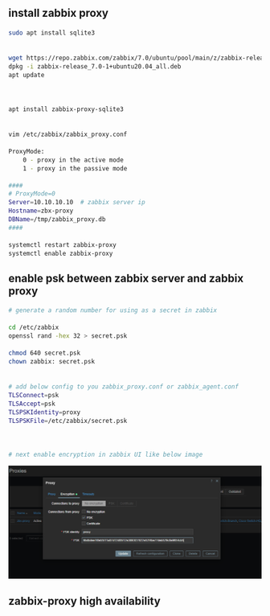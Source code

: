 ## install zabbix proxy

```sh
sudo apt install sqlite3


wget https://repo.zabbix.com/zabbix/7.0/ubuntu/pool/main/z/zabbix-release/zabbix-release_7.0-1+ubuntu20.04_all.deb
dpkg -i zabbix-release_7.0-1+ubuntu20.04_all.deb
apt update



apt install zabbix-proxy-sqlite3


vim /etc/zabbix/zabbix_proxy.conf

ProxyMode: 
    0 - proxy in the active mode
    1 - proxy in the passive mode

#### 
# ProxyMode=0
Server=10.10.10.10  # zabbix server ip
Hostname=zbx-proxy
DBName=/tmp/zabbix_proxy.db
####

systemctl restart zabbix-proxy
systemctl enable zabbix-proxy
```



## enable psk between zabbix server and zabbix proxy

```sh
# generate a random number for using as a secret in zabbix

cd /etc/zabbix
openssl rand -hex 32 > secret.psk

chmod 640 secret.psk
chown zabbix: secret.psk


# add below config to you zabbix_proxy.conf or zabbix_agent.conf
TLSConnect=psk
TLSAccept=psk
TLSPSKIdentity=proxy
TLSPSKFile=/etc/zabbix/secret.psk



# next enable encryption in zabbix UI like below image
```
![img](img/14.png)



## zabbix-proxy high availability

```sh





```